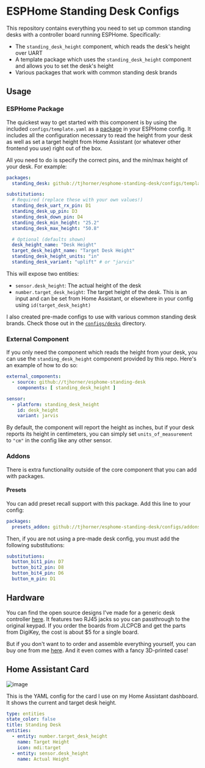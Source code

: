 # ESPHome Standing Desk Configs

This repository contains everything you need to set up common standing desks with a controller board running ESPHome. Specifically:

- The `standing_desk_height` component, which reads the desk's height over UART
- A template package which uses the `standing_desk_height` component and allows you to set the desk's height
- Various packages that work with common standing desk brands

## Usage

### ESPHome Package

The quickest way to get started with this component is by using the included `configs/template.yaml` as a [package](https://esphome.io/guides/configuration-types.html#packages) in your ESPHome config. It includes all the configuration necessary to read the height from your desk as well as set a target height from Home Assistant (or whatever other frontend you use) right out of the box.

All you need to do is specify the correct pins, and the min/max height of your desk. For example:

```yaml
packages:
  standing_desk: github://tjhorner/esphome-standing-desk/configs/template.yaml

substitutions:
  # Required (replace these with your own values!)
  standing_desk_uart_rx_pin: D1
  standing_desk_up_pin: D3
  standing_desk_down_pin: D4
  standing_desk_min_height: "25.2"
  standing_desk_max_height: "50.8"

  # Optional (defaults shown)
  desk_height_name: "Desk Height"
  target_desk_height_name: "Target Desk Height"
  standing_desk_height_units: "in"
  standing_desk_variant: "uplift" # or "jarvis"
```

This will expose two entities:

- `sensor.desk_height`: The actual height of the desk
- `number.target_desk_height`: The target height of the desk. This is an input and can be set from Home Assistant, or elsewhere in your config using `id(target_desk_height)`

I also created pre-made configs to use with various common standing desk brands. Check those out in the [`configs/desks`](configs/desks/README.md) directory.

### External Component

If you only need the component which reads the height from your desk, you can use the `standing_desk_height` component provided by this repo. Here's an example of how to do so:

```yaml
external_components:
  - source: github://tjhorner/esphome-standing-desk
    components: [ standing_desk_height ]

sensor:
  - platform: standing_desk_height
    id: desk_height
    variant: jarvis
```

By default, the component will report the height as inches, but if your desk reports its height in centimeters, you can simply set `units_of_measurement` to `"cm"` in the config like any other sensor.

### Addons

There is extra functionality outside of the core component that you can add with packages.

#### Presets

You can add preset recall support with this package. Add this line to your config:

```yaml
packages:
  presets_addon: github://tjhorner/esphome-standing-desk/configs/addons/presets.yaml
```

Then, if you are not using a pre-made desk config, you must add the following substitutions:

```yaml
substitutions:
  button_bit1_pin: D7
  button_bit2_pin: D8
  button_bit4_pin: D6
  button_m_pin: D1
```

## Hardware

You can find the open source designs I've made for a generic desk controller [here](https://github.com/tjhorner/wifi-desk-controller). It features two RJ45 jacks so you can passthrough to the original keypad. If you order the boards from JLCPCB and get the parts from DigiKey, the cost is about $5 for a single board.

But if you don't want to to order and assemble everything yourself, you can buy one from me [here](https://shop.horner.tj/things/desk-controller). And it even comes with a fancy 3D-printed case!

## Home Assistant Card

![image](https://user-images.githubusercontent.com/2646487/139561642-6913a43d-792b-47e1-9d63-a605dfa33bde.png)

This is the YAML config for the card I use on my Home Assistant dashboard. It shows the current and target desk height.

```yaml
type: entities
state_color: false
title: Standing Desk
entities:
  - entity: number.target_desk_height
    name: Target Height
    icon: mdi:target
  - entity: sensor.desk_height
    name: Actual Height
```